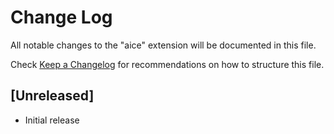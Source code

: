 # Change Log

All notable changes to the "aice" extension will be documented in this file.

Check [Keep a Changelog](http://keepachangelog.com/) for recommendations on how to structure this file.

## [Unreleased]

- Initial release